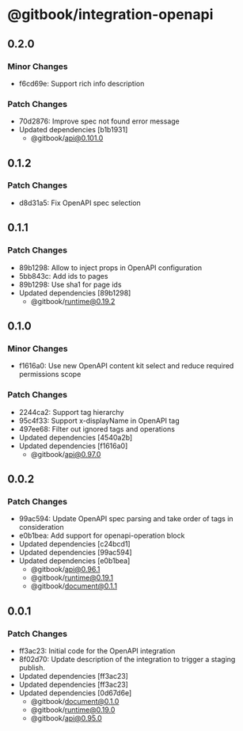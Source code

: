 # @gitbook/integration-openapi

## 0.2.0

### Minor Changes

- f6cd69e: Support rich info description

### Patch Changes

- 70d2876: Improve spec not found error message
- Updated dependencies [b1b1931]
    - @gitbook/api@0.101.0

## 0.1.2

### Patch Changes

- d8d31a5: Fix OpenAPI spec selection

## 0.1.1

### Patch Changes

- 89b1298: Allow to inject props in OpenAPI configuration
- 5bb843c: Add ids to pages
- 89b1298: Use sha1 for page ids
- Updated dependencies [89b1298]
    - @gitbook/runtime@0.19.2

## 0.1.0

### Minor Changes

- f1616a0: Use new OpenAPI content kit select and reduce required permissions scope

### Patch Changes

- 2244ca2: Support tag hierarchy
- 95c4f33: Support x-displayName in OpenAPI tag
- 497ee68: Filter out ignored tags and operations
- Updated dependencies [4540a2b]
- Updated dependencies [f1616a0]
    - @gitbook/api@0.97.0

## 0.0.2

### Patch Changes

- 99ac594: Update OpenAPI spec parsing and take order of tags in consideration
- e0b1bea: Add support for openapi-operation block
- Updated dependencies [c24bcd1]
- Updated dependencies [99ac594]
- Updated dependencies [e0b1bea]
    - @gitbook/api@0.96.1
    - @gitbook/runtime@0.19.1
    - @gitbook/document@0.1.1

## 0.0.1

### Patch Changes

- ff3ac23: Initial code for the OpenAPI integration
- 8f02d70: Update description of the integration to trigger a staging publish.
- Updated dependencies [ff3ac23]
- Updated dependencies [ff3ac23]
- Updated dependencies [0d67d6e]
    - @gitbook/document@0.1.0
    - @gitbook/runtime@0.19.0
    - @gitbook/api@0.95.0

